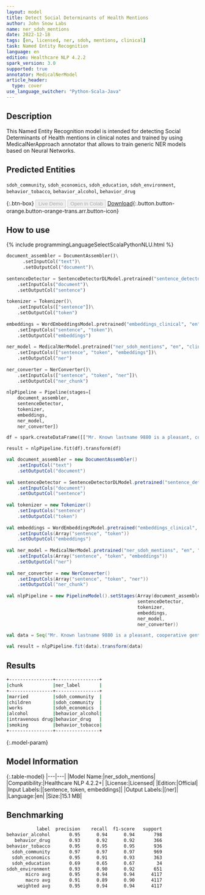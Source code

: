 ```yaml
---
layout: model
title: Detect Social Determinants of Health Mentions
author: John Snow Labs
name: ner_sdoh_mentions
date: 2022-12-18
tags: [en, licensed, ner, sdoh, mentions, clinical]
task: Named Entity Recognition
language: en
edition: Healthcare NLP 4.2.2
spark_version: 3.0
supported: true
annotator: MedicalNerModel
article_header:
  type: cover
use_language_switcher: "Python-Scala-Java"
---
```


## Description

This Named Entity Recognition model is intended for detecting Social Determinants of Health mentions in clinical notes and trained by using MedicalNerApproach annotator that allows to train generic NER models based on Neural Networks.

## Predicted Entities

`sdoh_community`, `sdoh_economics`, `sdoh_education`, `sdoh_environment`, `behavior_tobacco`, `behavior_alcohol`, `behavior_drug`

{:.btn-box}
<button class="button button-orange" disabled>Live Demo</button>
<button class="button button-orange" disabled>Open in Colab</button>
[Download](https://s3.amazonaws.com/auxdata.johnsnowlabs.com/clinical/models/ner_sdoh_mentions_en_4.2.2_3.0_1671369830893.zip){:.button.button-orange.button-orange-trans.arr.button-icon}

## How to use



<div class="tabs-box" markdown="1">
{% include programmingLanguageSelectScalaPythonNLU.html %}

```python
document_assembler = DocumentAssembler()\
      .setInputCol("text")\
      .setOutputCol("document")\
      
sentenceDetector = SentenceDetectorDLModel.pretrained("sentence_detector_dl","xx")\
    .setInputCols("document")\
    .setOutputCol("sentence")
    
tokenizer = Tokenizer()\
    .setInputCols(["sentence"])\
    .setOutputCol("token")
    
embeddings = WordEmbeddingsModel.pretrained("embeddings_clinical", "en", "clinical/models")\
    .setInputCols("sentence", "token")\
    .setOutputCol("embeddings")
    
ner_model = MedicalNerModel.pretrained("ner_sdoh_mentions", "en", "clinical/models")\
    .setInputCols(["sentence", "token", "embeddings"])\
    .setOutputCol("ner")
    
ner_converter = NerConverter()\
    .setInputCols(["sentence", "token", "ner"])\
    .setOutputCol("ner_chunk")
    
nlpPipeline = Pipeline(stages=[
    document_assembler,
    sentenceDetector,
    tokenizer,
    embeddings,
    ner_model,
    ner_converter])

df = spark.createDataFrame([["Mr. Known lastname 9880 is a pleasant, cooperative gentleman with a long standing history (20 years) diverticulitis. He is married and has 3 children. He works in a bank. He denies any alcohol or intravenous drug use. He has been smoking for many years."]]).toDF("text")

result = nlpPipeline.fit(df).transform(df)
```
```scala
val document_assembler = new DocumentAssembler()
    .setInputCol("text")
    .setOutputCol("document")
    
val sentenceDetector = SentenceDetectorDLModel.pretrained("sentence_detector_dl", "xx")
    .setInputCols("document")
    .setOutputCol("sentence")
    
val tokenizer = new Tokenizer()
    .setInputCols("sentence")
    .setOutputCol("token")
    
val embeddings = WordEmbeddingsModel.pretrained("embeddings_clinical", "en", "clinical/models")
    .setInputCols(Array("sentence", "token"))
    .setOutputCol("embeddings")
    
val ner_model = MedicalNerModel.pretrained("ner_sdoh_mentions", "en", "clinical/models")
    .setInputCols(Array("sentence", "token", "embeddings"))
    .setOutputCol("ner")
    
val ner_converter = new NerConverter()
    .setInputCols(Array("sentence", "token", "ner"))
    .setOutputCol("ner_chunk")
    
val nlpPipeline = new PipelineModel().setStages(Array(document_assembler, 
                                                sentenceDetector,
                                                tokenizer,
                                                embeddings,
                                                ner_model,
                                                ner_converter))

val data = Seq("Mr. Known lastname 9880 is a pleasant, cooperative gentleman with a long standing history (20 years) diverticulitis. He is married and has 3 children. He works in a bank. He denies any alcohol or intravenous drug use. He has been smoking for many years.").toDS.toDF("text")

val result = nlpPipeline.fit(data).transform(data)
```
</div>

## Results

```bash
+----------------+----------------+
|chunk           |ner_label       |
+----------------+----------------+
|married         |sdoh_community  |
|children        |sdoh_community  |
|works           |sdoh_economics  |
|alcohol         |behavior_alcohol|
|intravenous drug|behavior_drug   |
|smoking         |behavior_tobacco|
+----------------+----------------+
```

{:.model-param}
## Model Information

{:.table-model}
|---|---|
|Model Name:|ner_sdoh_mentions|
|Compatibility:|Healthcare NLP 4.2.2+|
|License:|Licensed|
|Edition:|Official|
|Input Labels:|[sentence, token, embeddings]|
|Output Labels:|[ner]|
|Language:|en|
|Size:|15.1 MB|

## Benchmarking

```bash
           label  precision    recall  f1-score   support
behavior_alcohol       0.95      0.94      0.94       798
   behavior_drug       0.93      0.92      0.92       366
behavior_tobacco       0.95      0.95      0.95       936
  sdoh_community       0.97      0.97      0.97       969
  sdoh_economics       0.95      0.91      0.93       363
  sdoh_education       0.69      0.65      0.67        34
sdoh_environment       0.93      0.90      0.92       651
       micro avg       0.95      0.94      0.94      4117
       macro avg       0.91      0.89      0.90      4117
    weighted avg       0.95      0.94      0.94      4117
```
